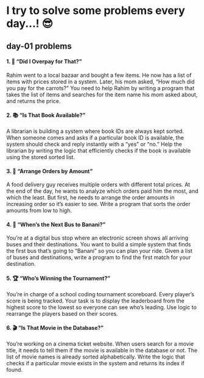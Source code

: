 # I try to solve some problems every day...! 😎

## day-01 problems

#### 1. 🛒 “Did I Overpay for That?”

Rahim went to a local bazaar and bought a few items. He now has a list of items with prices stored in a system. Later, his mom asked, “How much did you pay for the carrots?”
You need to help Rahim by writing a program that takes the list of items and searches for the item name his mom asked about, and returns the price.

#### 2. 📚 “Is That Book Available?”

A librarian is building a system where book IDs are always kept sorted. When someone comes and asks if a particular book ID is available, the system should check and reply instantly with a “yes” or “no.”
Help the librarian by writing the logic that efficiently checks if the book is available using the stored sorted list.

#### 3. 🍔 “Arrange Orders by Amount”

A food delivery guy receives multiple orders with different total prices. At the end of the day, he wants to analyze which orders paid him the most, and which the least. But first, he needs to arrange the order amounts in increasing order so it’s easier to see.
Write a program that sorts the order amounts from low to high.

#### 4. 🚌 “When’s the Next Bus to Banani?”

You’re at a digital bus stop where an electronic screen shows all arriving buses and their destinations. You want to build a simple system that finds the first bus that’s going to “Banani” so you can plan your ride. Given a list of buses and destinations, write a program to find the first match for your destination.

#### 5. 🏆 “Who’s Winning the Tournament?”

You’re in charge of a school coding tournament scoreboard. Every player’s score is being tracked. Your task is to display the leaderboard from the highest score to the lowest so everyone can see who’s leading. Use logic to rearrange the players based on their scores.

#### 6. 🎬 “Is That Movie in the Database?”

You’re working on a cinema ticket website. When users search for a movie title, it needs to tell them if the movie is available in the database or not. The list of movie names is already sorted alphabetically.
Write the logic that checks if a particular movie exists in the system and returns its index if found.
